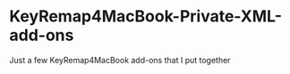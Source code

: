 KeyRemap4MacBook-Private-XML-add-ons
====================================

Just a few KeyRemap4MacBook add-ons that I put together
